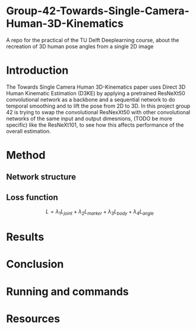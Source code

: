# Group-42-Towards-Single-Camera-Human-3D-Kinematics
A repo for the practical of the TU Delft Deeplearning course, about the recreation of 3D human pose angles from a single 2D image


# Introduction
The Towards Single Camera Human 3D-Kinematics paper uses Direct 3D Human Kinematic Estimation (D3KE) by applying a pretrained ResNeXt50 convolutional network as a backbone and a sequential network to do temporal smoothing and to lift the pose from 2D to 3D. In this project group 42 is trying to swap the convolutional ResNexXt50 with other convolutional networks of the same input and output dimesnions, (TODO be more specific) like the ResNeXt101, to see how this affects performance of the overall estimation. 

# Method

## Network structure

## Loss function

$$
L = \lambda_1 L_{joint} + \lambda_2 L_{marker} + \lambda_3 L_{body} + \lambda_4 L_{angle}
$$

# Results

# Conclusion

# Running and commands

# Resources

